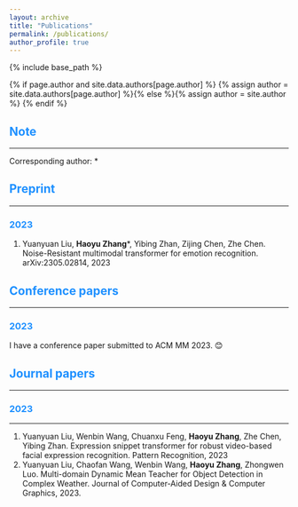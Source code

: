 ```yaml
---
layout: archive
title: "Publications"
permalink: /publications/
author_profile: true
---
```

{% include base_path %}

{% if page.author and site.data.authors[page.author] %}
  {% assign author = site.data.authors[page.author] %}{% else %}{% assign author = site.author %}
{% endif %}

## <span style="color:#1E90FF">Note</span>
------
Corresponding author: * 

## <span style="color:#1E90FF"> Preprint</span>
------
### <span style="color:#1E90FF">2023</span>
1. Yuanyuan Liu, **Haoyu Zhang***, Yibing Zhan, Zijing Chen, Zhe Chen. Noise-Resistant multimodal transformer for emotion recognition. arXiv:2305.02814, 2023
   
## <span style="color:#1E90FF">Conference papers</span>
------
### <span style="color:#1E90FF">2023</span>
I have a conference paper submitted to ACM MM 2023. 😊

## <span style="color:#1E90FF">Journal papers</span>
------
### <span style="color:#1E90FF">2023</span>
------
1. Yuanyuan Liu, Wenbin Wang, Chuanxu Feng, **Haoyu Zhang**, Zhe Chen, Yibing Zhan. Expression snippet transformer for robust video-based facial expression recognition. Pattern Recognition, 2023
2. Yuanyuan Liu, Chaofan Wang, Wenbin Wang, **Haoyu Zhang**, Zhongwen Luo. Multi-domain Dynamic Mean Teacher for Object Detection in Complex Weather. Journal of Computer-Aided Design & Computer Graphics, 2023.

<style>
hr:nth-of-type(1) {
 border-color: #1E90FF !important;
}
hr:nth-of-type(2) {
 border-color: #1E90FF !important;
}
hr:nth-of-type(3) {
 border-color: #1E90FF !important;
}
hr:nth-of-type(4) {
 border-color: #1E90FF !important;
}
</style>
